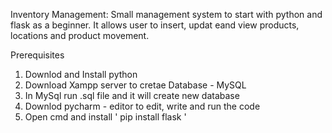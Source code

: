 Inventory Management:
Small management system to start with python and flask as a beginner. It allows user to insert, updat eand view products, locations and product movement.


Prerequisites
1. Downlod and Install python
2. Download Xampp server to  cretae Database - MySQL
3. In MySql run .sql file and it will create new database
4. Downlod pycharm - editor to edit, write and run the code
5. Open cmd and install ' pip install flask '

